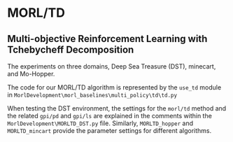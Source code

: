 # MORL/TD
## Multi-objective Reinforcement Learning with Tchebycheff Decomposition

The experiments on three domains, Deep Sea Treasure (DST), minecart, and Mo-Hopper.

The code for our MORL/TD algorithm is represented by the `use_td` module in `MorlDevelopment\morl_baselines\multi_policy\td\td.py` 

When testing the DST environment, the settings for the `morl/td` method and the related `gpi/pd` and `gpi/ls` are explained in the comments within the `MorlDevelopment\MORLTD_DST.py` file. Similarly, `MORLTD_hopper` and `MORLTD_mincart` provide the parameter settings for different algorithms.


